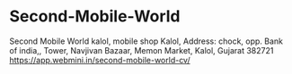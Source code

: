 # Second-Mobile-World
Second Mobile World kalol, mobile shop Kalol, 
Address: chock, opp. Bank of india,, Tower, Navjivan Bazaar, Memon Market, Kalol, Gujarat 382721
https://app.webmini.in/second-mobile-world-cv/

